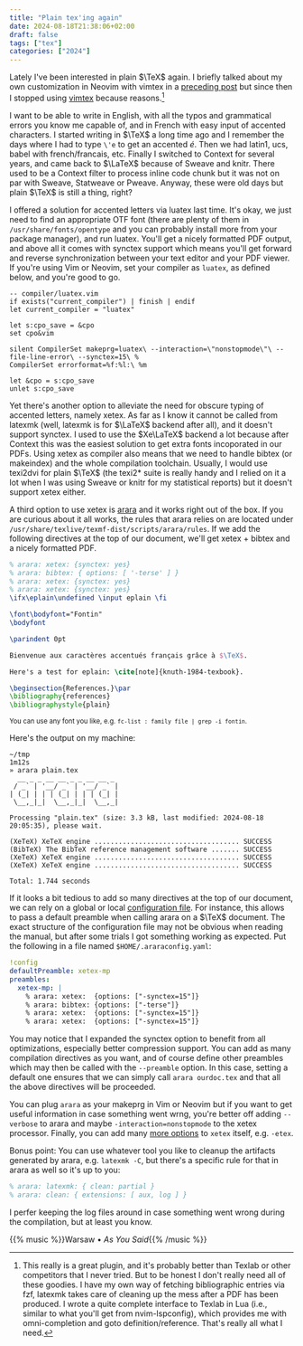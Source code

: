 ```yaml
---
title: "Plain tex'ing again"
date: 2024-08-18T21:38:06+02:00
draft: false
tags: ["tex"]
categories: ["2024"]
---
```


Lately I've been interested in plain $\TeX$ again. I briefly talked about my own customization in Neovim with vimtex in a [preceding post](/post/vimtex-plaintex/) but since then I stopped using [vimtex](https://github.com/lervag/vimtex) because reasons.[^1]

I want to be able to write in English, with all the typos and grammatical errors you know me capable of, and in French with easy input of accented characters. I started writing in $\TeX$ a long time ago and I remember the days where I had to type `\'e` to get an accented *é*. Then we had latin1, ucs, babel with french/francais, etc. Finally I switched to Context for several years, and came back to $\LaTeX$ because of Sweave and knitr. There used to be a Context filter to process inline code chunk but it was not on par with Sweave, Statweave or Pweave. Anyway, these were old days but plain $\TeX$ is still a thing, right?

I offered a solution for accented letters via luatex last time. It's okay, we just need to find an appropriate OTF font (there are plenty of them in `/usr/share/fonts/opentype` and you can probably install more from your package manager), and run luatex. You'll get a nicely formatted PDF output, and above all it comes with synctex support which means you'll get forward and reverse synchronization between your text editor and your PDF viewer. If you're using Vim or Neovim, set your compiler as `luatex`, as defined below, and you're good to go.

```vim
-- compiler/luatex.vim
if exists("current_compiler") | finish | endif
let current_compiler = "luatex"

let s:cpo_save = &cpo
set cpo&vim

silent CompilerSet makeprg=luatex\ --interaction=\"nonstopmode\"\ --file-line-error\ --synctex=15\ %
CompilerSet errorformat=%f:%l:\ %m

let &cpo = s:cpo_save
unlet s:cpo_save
```

Yet there's another option to alleviate the need for obscure typing of accented letters, namely xetex. As far as I know it cannot be called from latexmk (well, latexmk is for $\LaTeX$ backend after all), and it doesn't support synctex. I used to use the $Xe\LaTeX$ backend a lot because after Context this was the easiest solution to get extra fonts incoporated in our PDFs. Using xetex as compiler also means that we need to handle bibtex (or makeindex) and the whole compilation toolchain. Usually, I would use texi2dvi for plain $\TeX$ (the texi2* suite is really handy and I relied on it a lot when I was using Sweave or knitr for my statistical reports) but it doesn't support xetex either.

A third option to use xetex is [arara](https://islandoftex.gitlab.io/arara) and it works right out of the box. If you are curious about it all works, the rules that arara relies on are located under `/usr/share/texlive/texmf-dist/scripts/arara/rules`. If we add the following directives at the top of our document, we'll get xetex + bibtex and a nicely formatted PDF.


```tex
% arara: xetex: {synctex: yes}
% arara: bibtex: { options: [ '-terse' ] }
% arara: xetex: {synctex: yes}
% arara: xetex: {synctex: yes}
\ifx\eplain\undefined \input eplain \fi

\font\bodyfont="Fontin"
\bodyfont

\parindent 0pt

Bienvenue aux caractères accentués français grâce à $\TeX$.

Here's a test for eplain: \cite[note]{knuth-1984-texbook}.

\beginsection{References.}\par
\bibliography{references}
\bibliographystyle{plain}
```
<small>You can use any font you like, e.g. `fc-list : family file | grep -i fontin`.</small>

Here's the output on my machine:

```shell
~/tmp                                                                                                                                    1m12s
» arara plain.tex
  __ _ _ __ __ _ _ __ __ _
 / _` | '__/ _` | '__/ _` |
| (_| | | | (_| | | | (_| |
 \__,_|_|  \__,_|_|  \__,_|

Processing "plain.tex" (size: 3.3 kB, last modified: 2024-08-18
20:05:35), please wait.

(XeTeX) XeTeX engine .................................... SUCCESS
(BibTeX) The BibTeX reference management software ....... SUCCESS
(XeTeX) XeTeX engine .................................... SUCCESS
(XeTeX) XeTeX engine .................................... SUCCESS

Total: 1.744 seconds
```

If it looks a bit tedious to add so many directives at the top of our document, we can rely on a global or local [configuration file](https://islandoftex.gitlab.io/arara/manual/configuration/). For instance, this allows to pass a default preamble when calling arara on a $\TeX$ document. The exact structure of the configuration file may not be obvious when reading the manual, but after some trials I got something working as expected. Put the following in a file named `$HOME/.araraconfig.yaml`:

```yaml
!config
defaultPreamble: xetex-mp
preambles:
  xetex-mp: |
    % arara: xetex:  {options: ["-synctex=15"]}
    % arara: bibtex: {options: ["-terse"]}
    % arara: xetex:  {options: ["-synctex=15"]}
    % arara: xetex:  {options: ["-synctex=15"]}
```

You may notice that I expanded the synctex option to benefit from all optimizations, especially better compression support. You can add as many compilation directives as you want, and of course define other preambles which may then be called with the `--preamble` option. In this case, setting a default one ensures that we can simply call `arara ourdoc.tex` and that all the above directives will be proceeded.

You can plug `arara` as your makeprg in Vim or Neovim but if you want to get useful information in case something went wrng, you're better off adding `--verbose` to arara and maybe `-interaction=nonstopmode` to the xetex processor. Finally, you can add many [more options](https://www.overleaf.com/learn/latex/TeX_engine_command_line_options_for_pdfTeX%2C_XeTeX_and_LuaTeX) to `xetex` itself, e.g. `-etex`.

Bonus point: You can use whatever tool you like to cleanup the artifacts generated by arara, e.g. `latexmk -C`, but there's a specific rule for that in arara as well so it's up to you:

```latex
% arara: latexmk: { clean: partial }
% arara: clean: { extensions: [ aux, log ] }
```

I perfer keeping the log files around in case something went wrong during the compilation, but at least you know.

{{% music %}}Warsaw • _As You Said_{{% /music %}}

[^1]: This really is a great plugin, and it's probably better than Texlab or other competitors that I never tried. But to be honest I don't really need all of these goodies. I have my own way of fetching bibliographic entries via fzf, latexmk takes care of cleaning up the mess after a PDF has been produced. I wrote a quite complete interface to Texlab in Lua (i.e., similar to what you'll get from nvim-lspconfig), which provides me with omni-completion and goto definition/reference. That's really all what I need.
